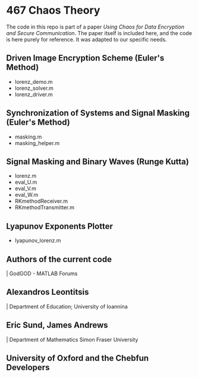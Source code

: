 # 467 Chaos Theory

The code in this repo is part of a paper _Using Chaos for Data Encryption and Secure Communication_.  The paper itself is included here, and the code is here purely for reference.  It was adapted to our specific needs.

## Driven Image Encryption Scheme (Euler's Method)
* lorenz_demo.m
* lorenz_solver.m
* lorenz_driver.m

## Synchronization of Systems and Signal Masking (Euler's Method)
* masking.m
* masking_helper.m

## Signal Masking and Binary Waves (Runge Kutta)
* lorenz.m
* eval_U.m
* eval_V.m
* eval_W.m
* RKmethodReceiver.m
* RKmethodTransmitter.m

## Lyapunov Exponents Plotter
* lyapunov_lorenz.m

## Authors of the current code
| GodGOD - MATLAB Forums
## Alexandros Leontitsis
| Department of Education; University of Ioannina
## Eric Sund, James Andrews
| Department of Mathematics Simon Fraser University
## University of Oxford and the Chebfun Developers

